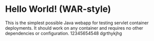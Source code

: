 Hello World! (WAR-style)
===============

This is the simplest possible Java webapp for testing servlet container deployments.  It should work on any container and requires no other dependencies or configuration.
12345654548
dgrthykjhg

